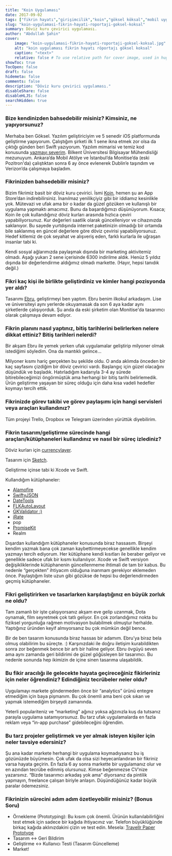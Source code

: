 ```yaml
---
title: "Koin Uygulaması"
date: 2017-09-02
tags: ["fikrin hayatı","girişimcilik","koin","göksel köksal","mobil uygulama"]
slug: "koin-uygulamasi-fikrin-hayati-roportaji-goksel-koksal"
summary: Döviz kuru çevirici uygulaması.
author: "Abdullah Şahin"
cover:
    image: "koin-uygulamasi-fikrin-hayati-roportaji-goksel-koksal.jpg"
    alt: "koin uygulaması fikrin hayatı röportajı göksel koksal"
    caption: "<text>"
    relative: false # To use relative path for cover image, used in hugo Page-bundles
showToc: true
TocOpen: false
draft: false
hidemeta: false
comments: false
description: "Döviz kuru çevirici uygulaması."
disableShare: false
disableHLJS: false
searchHidden: true
---
```


### Bize kendinizden bahsedebilir misiniz? Kimsiniz, ne yapıyorsunuz?

Merhaba ben Göksel. Yazılım geliştiriciyim ve 5 senedir iOS platformunda geliştirme yapıyorum. Çalıştığım şirketi ilk 1 sene ikna etmek zor olsa da çıktığı günden beri Swift yazıyorum. Yazılım mimarisi ve temiz kod konusunda [yazmayı severim](https://medium.com/@gokselkoksal). Bilkent Üniversitesi Bilgisayar Mühendisliği mezunuyum. Ankara’da Mobil Atölye ve İstanbul’da Monitise’da (eski Pozitron'da) çalıştıktan sonra 6 ay önce evlenerek Dublin’e taşındım ve Verizon’da çalışmaya başladım.

### Fikrinizden bahsedebilir misiniz?

Bizim fikrimiz basit bir döviz kuru çevirici. İsmi [Koin](https://itunes.apple.com/us/app/koin-simple-currency-converter/id1057039641), hemen şu an App Store’dan indirebilirsiniz. İnanılmaz yenilikçiyiz gibi bir iddiamız kesinlikle yok. Mütevazi ve ufak ama bir o kadar da güzel gözüken ve kullanışlı bir uygulama yapmaktı amacımız. Bunu da başardığımızı düşünüyorum. Kısaca; Koin ile çok kullandığınız döviz kurları arasında hızlıca çeviri yapabiliyorsunuz. Kur değerleri saatlik olarak güncelleniyor ve cihazınızda saklanıyor. Bu sayede yurtdışında internet paketinizin olmadığı bir ortamda bile saklanmış en güncel değerlere göre döviz çevirisi yapabiliyorsunuz. Hedef kitlemiz de çok seyahat ve alışveriş eden, farklı kurlarla ile uğraşan insanlar tabi ki.

Kendi sosyal ağlarımızda paylaşmak dışında bir marketing aktivitemiz olmadı. Aşağı yukarı 2 sene içerisinde 6300 indirilme aldık. Henüz 5 yıldız dışında bir değerlendirme aldığımız olmadı markette. (Hayır, hepsi tanıdık değil.)

### Fikri kaç kişi ile birlikte geliştirdiniz ve kimler hangi pozisyonda yer aldı?

Tasarımı [Ebru](https://dribbble.com/ebruhu), geliştirmeyi ben yaptım. Ebru benim ilkokul arkadaşım. Lise ve üniversiteyi aynı yerlerde okuyamasak da son 6 aya kadar aynı şirketlerde çalışıyorduk. Şu anda da eski şirketim olan Monitise'da tasarımcı olarak çalışmaya devam ediyor.

### Fikrin planını nasıl yaptınız, bitiş tarihlerini belirlerken nelere dikkat ettiniz? Bitiş tarihleri nelerdi?

Bir akşam Ebru ile yemek yerken ufak uygulamalar geliştirip milyoner olmak istediğimi söyledim. Ona da mantıklı gelince…

Milyoner kısmı hariç gerçekten bu şekilde oldu. O anda aklımda önceden bir kaç sayfasını çizdiğim bir döviz çevirici vardı. Başlangıç için güzel olacağını düşündük ve başladık. Hatırladığım kadarıyla 3-4 ay sürede bitirebileceğimizi öngörmüştük ama herhangi bir bitiş tarihi belirlemedik. Ürün geliştirme yaşayan bir süreç olduğu için daha kısa vadeli hedefler koymayı tercih ettik.

### Fikrinizde görev takibi ve görev paylaşımı için hangi servisleri veya araçları kullandınız?

Tüm projeyi Trello, Dropbox ve Telegram üzerinden yürüttük diyebilirim.

### Fikrin tasarım/geliştirme sürecinde hangi araçları/kütüphaneleri kullandınız ve nasıl bir süreç izlediniz?

Döviz kurları için [currencylayer](http://www.currencylayer.com).

Tasarım için [Sketch](https://www.sketchapp.com/).

Geliştirme içinse tabi ki Xcode ve Swift.

Kullandığım kütüphaneler:
* [Alamofire](https://github.com/Alamofire/Alamofire)
* [SwiftyJSON](https://github.com/SwiftyJSON/SwiftyJSON)
* [DateTools](https://github.com/MatthewYork/DateTools)
* [FLKAutoLayout](https://github.com/floriankugler/FLKAutoLayout)
* [GKValidator :)](https://github.com/gokselkoksal/GKValidator)
* [iRate](https://github.com/nicklockwood/iRate)
* pop
* [PromiseKit](https://github.com/mxcl/PromiseKit)
* Realm

Dışardan kullandığım kütüphaneler konusunda biraz hassasım. Birşeyi kendim yazmak bana çok zaman kaybettirmeyecekse genellikle kendim yazmayı tercih ediyorum. Her kütüphane kendi kısıtları ile beraber geliyor ve genellikle sadece ufak bir kısmı kullanılıyor. Xcode ve Swift versiyon değişikliklerinde kütüphanenin güncellenmeme ihtimali de tam bir kabus. Bu nedenle “gerçekten” ihtiyacım olduğuna inanmam gerekiyor eklemeden önce. Paylaştığım liste uzun gibi gözükse de hepsi bu değerlendirmeden geçmiş kütüphaneler.

### Fikri geliştirirken ve tasarlarken karşılaştığınız en büyük zorluk ne oldu?

Tam zamanlı bir işte çalışıyorsanız akşam eve gelip uzanmak, Dota oynamak, film seyretmek çok tatlı geliyor. En çok zorlandığımız nokta bu fiziksel yorgunluğa rağmen motivasyon bulabilmek olmuştur herhalde. Yaptığınız üründen keyif almıyorsanız bu çok mümkün değil bence.

Bir de ben tasarım konusunda biraz hassas bir adamım. Ebru’ya biraz bela olmuş olabilirim bu süreçte. :) Karşınızdaki ile doğru iletişim kurabildikten sonra zor beğenmek bence bir artı bir haline geliyor. Ebru övgüyü seven ama aynı zamanda geri bildirimi de güzel göğüsleyen bir tasarımcı. Bu nedenle sonunda hep ikimizin de içine sinen tasarıma ulaşabildik.

### Bu fikir aracılığı ile gelecekte hayata geçireceğiniz fikirleriniz için neler öğrendiniz? Edindiğiniz tecrübeler neler oldu?

Uygulamayı markete göndermeden önce bir “analytics” ürünü entegre etmediğim için baya pişmanım. Bu çok önemli ama beni çok sıkan ve yapmak istemediğim birşeydi zamanında.

Yeterli populariteniz ve “marketing” ağınız yoksa ağzınızla kuş da tutsanız parayla uygulama satamıyorsunuz. Bu tarz ufak uygulamalarda en fazla reklam veya “in-app purchase” gidebileceğini öğrendim.

### Bu tarz projeler geliştirmek ve yer almak isteyen kişiler için neler tavsiye edersiniz?

Şu ana kadar markete herhangi bir uygulama koymadıysanız bu iş gözünüzde büyümesin. Çok ufak da olsa sizi heyecanlandıran bir fikriniz varsa hayata geçirin. En fazla 6 ay sonra markette bir uygulamanız olur ve en azından tecrübe edinmiş olursunuz. Kimse beğenmezse CV’nize yazarsınız. “Bizde tasarımcı arkadaş yok ama” diyorsanız da pintilik yapmayın, freelance çalışan biriyle anlaşın. Düşündüğünüz kadar büyük paralar ödemezsiniz.

### Fikrinizin sürecini adım adım özetleyebilir misiniz? (Bonus Soru)

* Örnekleme (Prototyping): Bu kısım çok önemli. Ürünün kullanılabilirliğini test etmek için sadece bir kağıda ihtiyacınız var. Telefon büyüklüğünde birkaç kağıda aklınızdakini çizin ve test edin. Mesela: [Travellr Paper Prototype](https://www.youtube.com/watch?v=_5FGeSQ7DBU)
* Tasarım <-> Geri Bildirim
* Geliştirme <-> Kullanıcı Testi (Tasarım Güncelleme)
* Market!
